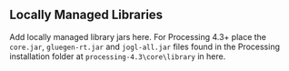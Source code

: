 ## Locally Managed Libraries
Add locally managed library jars here. For Processing 4.3+ place the `core.jar`, `gluegen-rt.jar` and `jogl-all.jar`
files found in the Processing installation folder at `processing-4.3\core\library` in here.